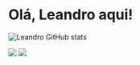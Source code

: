 <h1>Olá, Leandro aqui!</h1>

![Leandro GitHub stats](https://github-readme-stats.vercel.app/api?username=L3ndry&theme=radical&show_icons=true)

<div>
  <a href="https://www.instagram.com/__lndry/" target="_blank"><img src="https://img.shields.io/badge/Instagram-E4405F?style=for-the-badge&logo=instagram&logoColor=white"></a>
  <a href="https://discord.com/channels/@me"><img src="https://img.shields.io/badge/Discord-7289DA?style=for-the-badge&logo=discord&logoColor=white"></a>
<div>
